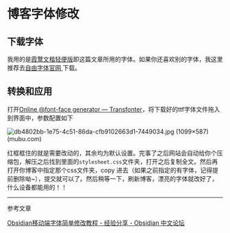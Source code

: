 # 博客字体修改

## 下载字体

我用的是[霞鹜文楷轻便版](https://github.com/lxgw/LxgwWenKai-Lite)即这篇文章所用的字体。如果你还喜欢别的字体，我这里推荐去[自由字体官网 ](https://ziyouziti.com/)下载。

## 转换和应用

打开[Online @font-face generator — Transfonter](https://transfonter.org/)，将下载好的ttf字体文件拖入到界面中，参数配置如下

![db4802bb-1e75-4c51-86da-cfb9102663d1-7449034.jpg (1099×587) (mubu.com)](https://api2.mubu.com/v3/document_image/db4802bb-1e75-4c51-86da-cfb9102663d1-7449034.jpg)

红框框住的就是需要改动的，其余均为默认设置。完事了之后网站会自动给你个压缩包，解压之后找到里面的`stylesheet.css`文件夹，打开之后复制全文。然后再打开你博客中指定那个css文件夹，copy 进去（如果之前指定的有字体，记得提前删除呦~），提交就可以了。然后稍等一下，刷新博客，漂亮的字体就改好了，什么设备都能用的！！


---

参考文章

[Obsidian移动端字体简单修改教程 - 经验分享 - Obsidian 中文论坛](https://forum-zh.obsidian.md/t/topic/6409)